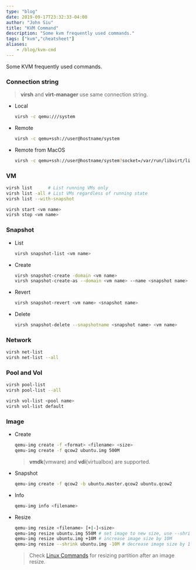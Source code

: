 ```yaml
---
type: "blog"
date: 2019-09-17T23:32:33-04:00
author: "John Siu"
title: "KVM Command"
description: "Some kvm frequently used commands."
tags: ["kvm","cheatsheet"]
aliases:
    - /blog/kvm-cmd
---
```

Some KVM frequently used commands.
<!--more-->

### Connection string

> __virsh__ and __virt-manager__ use same connection string.

- Local

  ```sh
  virsh -c qemu:///system
  ```

- Remote

  ```sh
  virsh -c qemu+ssh://user@hostname/system
  ```

- Remote from MacOS

  ```sh
  virsh -c qemu+ssh://user@hostname/system?socket=/var/run/libvirt/libvirt-sock
  ```

### VM

```sh
virsh list      # List running VMs only
virsh list -all # List VMs regardless of running state
virsh list --with-snapshot

virsh start <vm name>
virsh stop <vm name>
```

### Snapshot

- List

  ```sh
  virsh snapshot-list <vm name>
  ```

- Create

  ```sh
  virsh snapshot-create -domain <vm name>
  virsh snapshot-create-as --domain <vm name> --name <snapshot name>
  ```

- Revert

  ```sh
  virsh snapshot-revert <vm name> <snapshot name>
  ```

- Delete

  ```sh
  virsh snapshot-delete --snapshotname <snapshot name> <vm name>
  ```

### Network

```sh
virsh net-list
virsh net-list --all
```

### Pool and Vol

```sh
virsh pool-list
virsh pool-list --all

virsh vol-list <pool name>
virsh vol-list default
```

### Image

- Create

  ```sh
  qemu-img create -f <format> <filename> <size>
  qemu-img create -f qcow2 ubuntu.img 500M
  ```

  > __vmdk__(vmware) and __vdi__(virtualbox) are supported.

- Snapshot

  ```sh
  qemu-img create -f qcow2 -b ubuntu.master.qcow2 ubuntu.qcow2
  ```

- Info

  ```sh
  qemu-img info <filename>
  ```

- Resize

  ```sh
  qemu-img resize <filename> [+|-]<size>
  qemu-img resize ubuntu.img 550M # set image to new size, use --shrink if new size is smaller
  qemu-img resize ubuntu.img +10M # increase image size by 10M
  qemu-img resize --shrink ubuntu.img -10M # decrease image size by 10M
  ```

  > Check [Linux Commands](/blog/linux-cmd/#resize-filesystem) for resizing partition after an image resize.
